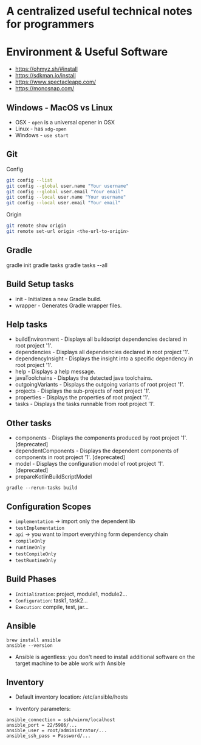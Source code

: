 # A centralized useful technical notes for programmers

# Environment & Useful Software
- https://ohmyz.sh/#install
- https://sdkman.io/install
- https://www.spectacleapp.com/
- https://monosnap.com/

## Windows - MacOS vs Linux
- OSX - `open` is a universal opener in OSX
- Linux - has `xdg-open`
- Windows - `use start`

## Git
Config
```bash
git config --list
git config --global user.name "Your username"
git config --global user.email "Your email"
git config --local user.name "Your username"
git config --local user.email "Your email"
```

Origin
```bash
git remote show origin
git remote set-url origin <the-url-to-origin>

```

## Gradle
gradle init
gradle tasks
gradle tasks --all

Build Setup tasks
-----------------
- init - Initializes a new Gradle build.
- wrapper - Generates Gradle wrapper files.

Help tasks
----------
- buildEnvironment - Displays all buildscript dependencies declared in root project '1'.
- dependencies - Displays all dependencies declared in root project '1'.
- dependencyInsight - Displays the insight into a specific dependency in root project '1'.
- help - Displays a help message.
- javaToolchains - Displays the detected java toolchains.
- outgoingVariants - Displays the outgoing variants of root project '1'.
- projects - Displays the sub-projects of root project '1'.
- properties - Displays the properties of root project '1'.
- tasks - Displays the tasks runnable from root project '1'.

Other tasks
-----------
- components - Displays the components produced by root project '1'. [deprecated]
- dependentComponents - Displays the dependent components of components in root project '1'. [deprecated]
- model - Displays the configuration model of root project '1'. [deprecated]
- prepareKotlinBuildScriptModel



```
gradle --rerun-tasks build
```


Configuration Scopes
-----------
- `implementation` -> import only the dependent lib
- `testImplementation`
- `api` -> you want to import everything form dependency chain
- `compileOnly`
- `runtimeOnly`
- `testCompileOnly`
- `testRuntimeOnly`

Build Phases
-----------
- `Initialization`: project, module1, module2...
- `Configuration`: task1, task2...
- `Execution`: compile, test, jar...

## Ansible
```
brew install ansible
ansible --version
```

- Ansible is agentless: you don't need to install additional software on the target machine to be able work with Ansible

**Inventory**
-----------
- Default inventory location: 
/etc/ansible/hosts

- Inventory parameters:
```
ansible_connection = ssh/winrm/localhost
ansible_port = 22/5986/...
ansible_user = root/administrator/...
ansible_ssh_pass = Password/...
```


